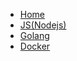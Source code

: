 - [Home](/README.md)
- [JS(Nodejs)](/langs/nodejs/README.md)
- [Golang](/langs/go/README.md)
- [Docker](/docker/README.md)
